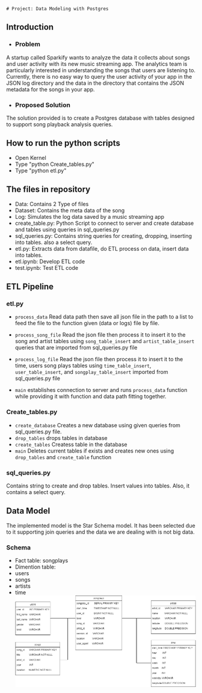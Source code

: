     # Project: Data Modeling with Postgres

## Introduction
- ### Problem
A startup called Sparkify wants to analyze the data it collects about songs and user activity with its new music streaming app. The analytics team is particularly interested in understanding the songs that users are listening to. Currently, there is no easy way to query the user activity of your app in the JSON log directory and the data in the directory that contains the JSON metadata for the songs in your app.

- ### Proposed Solution
The solution provided is to create a Postgres database with tables designed to support song playback analysis queries.

## How to run the python scripts
- Open Kernel
- Type "python Create_tables.py"
- Type "python etl.py"

## The files in repository
- Data: Contains 2 Type of files
 - Dataset: Contains the meta data of the song
 - Log: Simulates the log data saved by a music streaming app
- create_table.py: Python Script to connect to server and create database and tables using queries in sql_queries.py
- sql_queries.py: Contains string queries for creating, dropping, inserting into tables. also a select query.
- etl.py: Extracts data from datafile, do ETL process on data, insert data into tables.
- etl.ipynb: Develop ETL code
- test.ipynb: Test ETL code




## ETL Pipeline
### etl.py
- `process_data`
Read data path then save all json file in the path to a list to feed the file to the function given (data or logs) file by file.

- `process_song_file`
Read the json file then process it to insert it to the song and artist tables using `song_table_insert` and `artist_table_insert` queries that are imported from sql_queries.py file

- `process_log_file`
Read the json file then process it to insert it to the time, users song plays tables using `time_table_insert`, `user_table_insert`, and `songplay_table_insert` imported from sql_queries.py file

- `main`
establishes connection to server and runs `process_data` function while providing it with function and data path fitting together.


### Create_tables.py
- `create_database`
Creates a new database using given queries from sql_queries.py file.
- `drop_tables`
drops tables in database
- `create_tables`
Createss table in the database
- `main`
Deletes current tables if exists and creates new ones using `drop_tables` and `create_table` function

### sql_queries.py
Contains string to create and drop tables. Insert values into tables. Also, it contains a select query.

## Data Model
The implemented model is the Star Schema model. It has been selected due to it supporting join queries and the data we are dealing with is not big data.

### Schema
- Fact table: songplays
- Dimention table:
 - users
 - songs
 - artists
 - time
![SCHEMA](SCHEMA.png)
